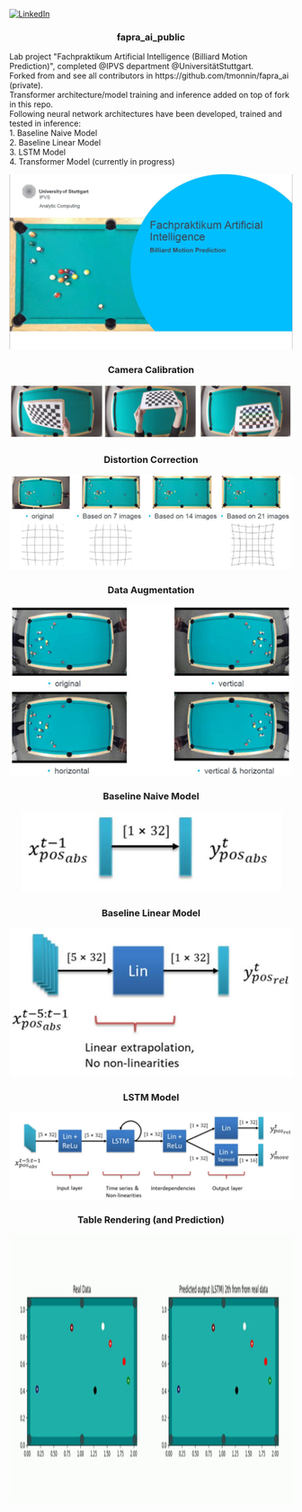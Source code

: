 <!-- Improved compatibility of back to top link: See: https://github.com/othneildrew/Best-README-Template/pull/73 -->
<a name="readme-top"></a>
<!--
*** Thanks for checking out the Best-README-Template. If you have a suggestion
*** that would make this better, please fork the repo and create a pull request
*** or simply open an issue with the tag "enhancement".
*** Don't forget to give the project a star!
*** Thanks again! Now go create something AMAZING! :D
-->



<!-- PROJECT SHIELDS -->
<!--
*** I'm using markdown "reference style" links for readability.
*** Reference links are enclosed in brackets [ ] instead of parentheses ( ).
*** See the bottom of this document for the declaration of the reference variables
*** for contributors-url, forks-url, etc. This is an optional, concise syntax you may use.
*** https://www.markdownguide.org/basic-syntax/#reference-style-links
-->
[![LinkedIn][linkedin-shield]][linkedin-url]



<!-- PROJECT LOGO -->
<!--
<br />
<div align="center">
  <a href="https://github.com/github_username/repo_name">
    <img src="images/logo.png" alt="Logo" width="80" height="80">
  </a>
 -->
<h3 align="center">fapra_ai_public</h3>

  <p align="left">
    Lab project "Fachpraktikum Artificial Intelligence (Billiard Motion Prediction)", completed @IPVS department @UniversitätStuttgart.<br />
    Forked from and see all contributors in https://github.com/tmonnin/fapra_ai (private).<br />
    Transformer architecture/model training and inference added on top of fork in this repo.<br />
    Following neural network architectures have been developed, trained and tested in inference:<br />
    1. Baseline Naive Model<br />
    2. Baseline Linear Model<br />
    3. LSTM Model<br />
    4. Transformer Model (currently in progress)<br />
  </p>
</div>

<p align="center">
  <img title="Introduction" alt="Introduction" src="/images/Introduction.JPG">
</p>

<h3 align="center">Camera Calibration</h3>
<p align="center">
  <img title="Camera Calibration" alt="Camera Calibration" src="/images/CameraCalibration.JPG">
</p>


<h3 align="center">Distortion Correction</h3>
<p align="center">
  <img title="Distortion Correction" alt="Distortion Correction" src="/images/DistortionCorrection.JPG">
</p>

<h3 align="center">Data Augmentation</h3>
<p align="center">
  <img title="Data Augmentation" alt="Data Augmentation" src="/images/DataAugmentation.JPG">
</p>


<h3 align="center">Baseline Naive Model</h3>
<p align="center">
  <img title="Baseline Naive Model" alt="Baseline Naive Model" src="/images/BaselineNaiveModel.JPG">
</p>

<h3 align="center">Baseline Linear Model</h3>
<p align="center">
  <img title="Baseline Linear Model" alt="Baseline Linear Model" src="/images/BaselineLinearModel.JPG">
</p>

<h3 align="center">LSTM Model</h3>
<p align="center">
  <img title="LSTM Model" alt="LSTM Model" src="/images/LSTMModel.JPG">
</p>

<h3 align="center">Table Rendering (and Prediction)</h3>
<p align="center">
  <img title="Table Rendering" alt="Table Rendering" src="/images/lstm_model_lstm_rel_in15_out15_ts2_ds1_gt0_ls30_biasTrue_polTrue_movTrue_lr0.0001_e3_n0.0710_t0.0693_v0.0673_entire_clip_dataset_New7_clip_37_strike_1_vertical.csv-ezgif.com-video-to-gif-converter.gif" width="1280" height="480">
</p>

<!-- MARKDOWN LINKS & IMAGES -->
<!-- https://www.markdownguide.org/basic-syntax/#reference-style-links -->
[linkedin-shield]: https://img.shields.io/badge/-LinkedIn-blue.svg?style=for-the-badge&logo=linkedin&color=blue
[linkedin-url]: https://www.linkedin.com/in/asnecemnnit/
